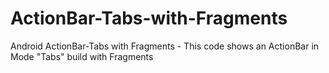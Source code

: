 ActionBar-Tabs-with-Fragments
=============================

Android ActionBar-Tabs with Fragments - This code shows an ActionBar in Mode "Tabs" build with Fragments